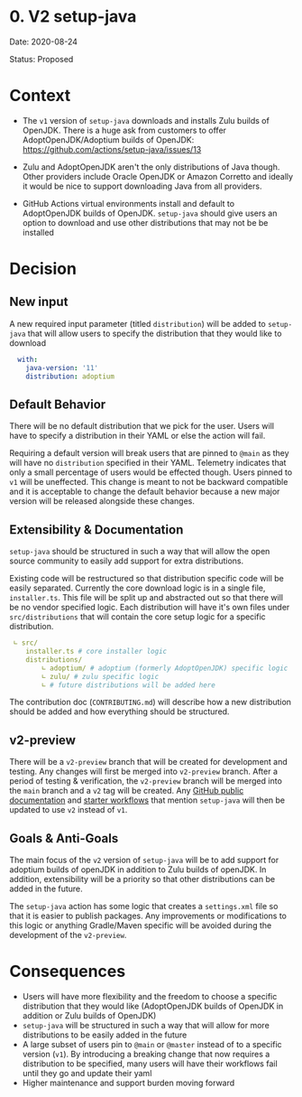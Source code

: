 # 0. V2 setup-java

Date: 2020-08-24

Status: Proposed

# Context

- The `v1` version of `setup-java` downloads and installs Zulu builds of OpenJDK. There is a huge ask from customers to offer AdoptOpenJDK/Adoptium builds of OpenJDK: https://github.com/actions/setup-java/issues/13

- Zulu and AdoptOpenJDK aren't the only distributions of Java though. Other providers include Oracle OpenJDK or Amazon Corretto and ideally it would be nice to support downloading Java from all providers.

- GitHub Actions virtual environments install and default to AdoptOpenJDK builds of OpenJDK. `setup-java` should give users an option to download and use other distributions that may not be be installed

# Decision

## New input

A new required input parameter (titled `distribution`) will be added to `setup-java` that will allow users to specify the distribution that they would like to download

```yaml
  with:
    java-version: '11'
    distribution: adoptium
```

## Default Behavior

There will be no default distribution that we pick for the user. Users will have to specify a distribution in their YAML or else the action will fail.

Requiring a default version will break users that are pinned to `@main` as they will have no `distribution` specified in their YAML. Telemetry indicates that only a small percentage of users would be effected though. Users pinned to `v1` will be uneffected. This change is meant to not be backward compatible and it is acceptable to change the default behavior because a new major version will be released alongside these changes.

## Extensibility & Documentation

`setup-java` should be structured in such a way that will allow the open source community to easily add support for extra distributions.

Existing code will be restructured so that distribution specific code will be easily separated. Currently the core download logic is in a single file, `installer.ts`. This file will be split up and abstracted out so that there will be no vendor specified logic. Each distribution will have it's own files under `src/distributions` that will contain the core setup logic for a specific distribution. 

```yaml
 ∟ src/
    installer.ts # core installer logic
    distributions/
        ∟ adoptium/ # adoptium (formerly AdoptOpenJDK) specific logic
        ∟ zulu/ # zulu specific logic
        ∟ # future distributions will be added here 
```

The contribution doc (`CONTRIBUTING.md`) will describe how a new distribution should be added and how everything should be structured.

## v2-preview

There will be a `v2-preview` branch that will be created for development and testing. Any changes will first be merged into `v2-preview` branch. After a period of testing & verification, the `v2-preview` branch will be merged into the `main` branch and a `v2` tag will be created. Any [GitHub public documentation](https://docs.github.com/en/actions/language-and-framework-guides/github-actions-for-java) and [starter workflows](https://github.com/actions/starter-workflows) that mention `setup-java` will then be updated to use `v2` instead of `v1`.

## Goals & Anti-Goals

The main focus of the `v2` version of `setup-java` will be to add support for adoptium builds of openJDK in addition to Zulu builds of openJDK. In addition, extensibility will be a priority so that other distributions can be added in the future.

The `setup-java` action has some logic that creates a `settings.xml` file so that it is easier to publish packages. Any improvements or modifications to this logic or anything Gradle/Maven specific will be avoided during the development of the `v2-preview`.

# Consequences

- Users will have more flexibility and the freedom to choose a specific distribution that they would like (AdoptOpenJDK builds of OpenJDK in addition or Zulu builds of OpenJDK)
- `setup-java` will be structured in such a way that will allow for more distributions to be easily added in the future
- A large subset of users pin to `@main` or `@master` instead of to a specific version (`v1`). By introducing a breaking change that now requires a distribution to be specified, many users will have their workflows fail until they go and update their yaml
- Higher maintenance and support burden moving forward